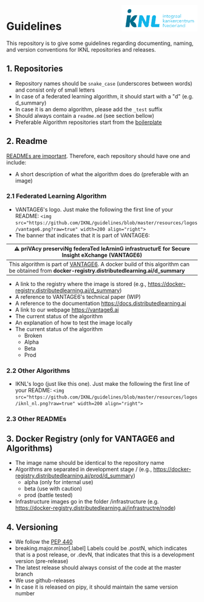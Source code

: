 <img src="https://github.com/IKNL/guidelines/blob/master/resources/logos/iknl_nl.png?raw=true" width=200 align="right">

# Guidelines
This repository is to give some guidelines regarding documenting, naming, and version conventions for IKNL repositories and releases.

## 1. Repositories

* Repository names should be `snake_case` (underscores between words) and consist only of small letters
* In case of a federated learning algorithm, it should start with a "d" (e.g. d_summary)
* In case it is an demo algorithm, please add the `_test` suffix
* Should always contain a `readme.md` (see section bellow)
* Preferable Algorithm repositories start from the [boilerplate](https://github.com/IKNL/d_boilerplate)

## 2. Readme
[READMEs are important](https://www.makeareadme.com/). Therefore, each repository should have one and include:
* A short description of what the algorithm does do (preferable with an image)


### 2.1 Federated Learning Algorithm
* VANTAGE6's logo. Just make the following the first line of your README:
`<img src="https://github.com/IKNL/guidelines/blob/master/resources/logos/vantage6.png?raw=true" width=200 align="right">`
* The banner that indicates that it is part of VANTAGE6:

|:warning: priVAcy preserviNg federaTed leArninG infrastructurE for Secure Insight eXchange (VANTAGE6) |
|------------------|
| This algorithm is part of [VANTAGE6](https://github.com/IKNL/VANTAGE6). A docker build of this algorithm can be obtained from __docker-registry.distributedlearning.ai/d_summary__ |

* A link to the registry where the image is stored (e.g., https://docker-registry.distributedlearning.ai/d_summary)
* A reference to VANTAGE6's technical paper (WIP)
* A reference to the documentation https://docs.distributedlearning.ai
* A link to our webpage https://vantage6.ai
* The current status of the algorithm
* An explanation of how to test the image locally
* The current status of the algorithm
    * Broken
    * Alpha
    * Beta
    * Prod

### 2.2 Other Algorithms
* IKNL's logo (just like this one). Just make the following the first line of your README:
`<img src="https://github.com/IKNL/guidelines/blob/master/resources/logos/iknl_nl.png?raw=true" width=200 align="right">`


### 2.3 Other READMEs
<!---
* It should contain the banner that it is part of VANTAGE6
* It should contain a link to our webpage https://distributedlearning.ai
-->
## 3. Docker Registry (only for VANTAGE6 and Algorithms)

* The image name should be identical to the repository name
* Algorithms are separated in development stage / (e.g., https://docker-registry.distributedlearning.ai/prod/d_summary)
    * alpha (only for internal use)
    * beta (use with caution)
    * prod (battle tested)
* Infrastructure images go in the folder /infrastructure (e.g. https://docker-registry.distributedlearning.ai/infrastructre/node)

## 4. Versioning

* We follow the [PEP 440](https://www.python.org/dev/peps/pep-0440/)
* breaking.major.minor\[.label\] Labels could be .postN, which indicates that is a post release, or .devN, that indicates that this is a development version (pre-release)
* The latest release should always consist of the code at the master branch
* We use github-releases
* In case it is released on pipy, it should maintain the same version number
